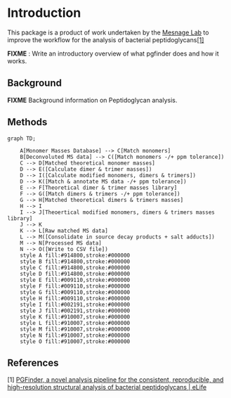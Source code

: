 # Introduction

This package is a product of work undertaken by the [Mesnage Lab](https://mesnagelab.weebly.com/) to improve the
workflow for the analysis of bacterial peptidoglycans[[1]](#1)

**FIXME** : Write an introductory overview of what pgfinder does and how it works.

## Background

**FIXME** Background information on Peptidoglycan analysis.

## Methods

```{mermaid}
graph TD;

    A[Monomer Masses Database] --> C[Match monomers]
    B[Deconvoluted MS data] --> C([Match monomers -/+ ppm tolerance])
    C --> D[Matched theoretical monomer masses]
    D --> E([Calculate dimer & trimer masses])
    D --> I([Calculate modified monomers, dimers & trimers])
    D --> K([Match & annotate MS data -/+ ppm tolerance])
    E --> F[Theoretical dimer & trimer masses library]
    F --> G([Match dimers & trimers -/+ ppm tolerance])
    G --> H[Matched theoretical dimers & trimers masses]
    H --> I
    I --> J[Theoertical modified monomers, dimers & trimers masses library]
    J --> K
    K --> L[Raw matched MS data]
    L --> M([Consolidate in source decay products + salt adducts])
    M --> N[Processed MS data]
    N --> O([Write to CSV file])
    style A fill:#914800,stroke:#000000
    style B fill:#914800,stroke:#000000
    style C fill:#914800,stroke:#000000
    style D fill:#914800,stroke:#000000
    style E fill:#009110,stroke:#000000
    style F fill:#009110,stroke:#000000
    style G fill:#009110,stroke:#000000
    style H fill:#009110,stroke:#000000
    style I fill:#002191,stroke:#000000
    style J fill:#002191,stroke:#000000
    style K fill:#910007,stroke:#000000
    style L fill:#910007,stroke:#000000
    style M fill:#910007,stroke:#000000
    style N fill:#910007,stroke:#000000
    style O fill:#910007,stroke:#000000
```


## References

<a id="1">[1]</a> [PGFinder, a novel analysis pipeline for the consistent, reproducible, and high-resolution structural analysis of bacterial peptidoglycans | eLife](https://elifesciences.org/articles/70597)
